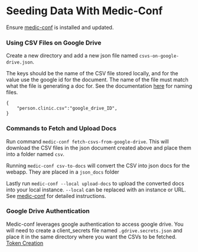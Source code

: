 # Seeding Data With Medic-Conf

Ensure [medic-conf](https://github.com/medic/medic-conf) is installed and updated. 

### Using CSV Files on Google Drive

Create a new directory and add a new json file named `csvs-on-google-drive.json`. 

The keys should be the name of the CSV file stored locally, and for the value use the google id for the document. The name of the file must match what the file is generating a doc for. See the documentation [here](https://github.com/medic/medic-conf#csv-file-name) for naming files. 

```
{
    "person.clinic.csv":"google_drive_ID",
}
```

### Commands to Fetch and Upload Docs

Run command `medic-conf fetch-csvs-from-google-drive`. This will download the CSV files in the json document created above and place them into a folder named `csv`.

Running `medic-conf csv-to-docs` will convert the CSV into json docs for the webapp. They are placed in a `json_docs` folder

Lastly run `medic-conf --local upload-docs` to upload the converted docs into your local instance. `--local` can be replaced with an instance or URL. See [medic-conf](https://github.com/medic/medic-conf) for detailed instructions.

### Google Drive Authentication

Medic-conf leverages google authentication to access google drive. You will need to create a client_secrets file named `.gdrive.secrets.json` and place it in the same directory where you want the CSVs to be fetched. [Token Creation](https://developers.google.com/identity/protocols/OAuth2InstalledApp)